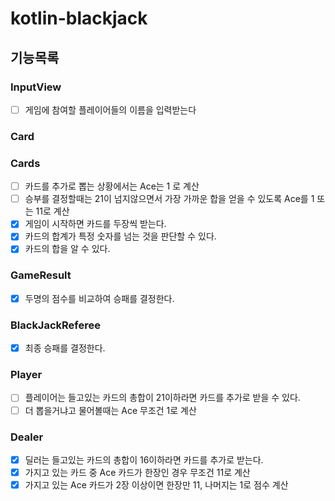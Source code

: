 # kotlin-blackjack

## 기능목록

### InputView
- [ ] 게임에 참여할 플레이어들의 이름을 입력받는다 

### Card

### Cards
- [ ] 카드를 추가로 뽑는 상황에서는 Ace는 1 로 계산
- [ ] 승부를 결정할때는 21이 넘지않으면서 가장 가까운 합을 얻을 수 있도록 Ace를 1 또는 11로 계산
- [x] 게임이 시작하면 카드를 두장씩 받는다.
- [x] 카드의 합계가 특정 숫자를 넘는 것을 판단할 수 있다.
- [x] 카드의 합을 알 수 있다.

### GameResult
- [x] 두명의 점수를 비교하여 승패를 결정한다.

### BlackJackReferee
- [x] 최종 승패를 결정한다.

### Player
- [ ] 플레이어는 들고있는 카드의 총합이 21이하라면 카드를 추가로 받을 수 있다.
- [ ] 더 뽑을거냐고 물어볼때는 Ace 무조건 1로 계산

### Dealer
- [x] 딜러는 들고있는 카드의 총합이 16이하라면 카드를 추가로 받는다.
- [x] 가지고 있는 카드 중 Ace 카드가 한장인 경우 무조건 11로 계산
- [x] 가지고 있는 Ace 카드가 2장 이상이면 한장만 11, 나머지는 1로 점수 계산 
